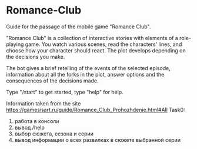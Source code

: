 # Romance-Club
Guide for the passage of the mobile game "Romance Club".

"Romance Club" is a collection of interactive stories with elements of a role-playing game. You watch various scenes, read the characters' lines, and choose how your character should react. The plot develops depending on the decisions you make.

The bot gives a brief retelling of the events of the selected episode, information about all the forks in the plot, answer options and the consequences of the decisions made.

Type "/start" to get started, type "help" for help.

Information taken from the site https://gamesisart.ru/guide/Romance_Club_Prohozhdenie.html#All
Task0:
1. работа в консоли
2. вывод /help
3. выбор сюжета, сезона и серии
4. вывод информации о всех развилках в сюжете выбранной серии

